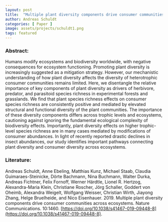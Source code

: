 ```yaml
---
layout: post
title:  "Multiple plant diversity components drive consumer communities across ecosystems"
author: Andreas Schuldt
categories: [ Paper ]
image: assets/projects/schuldt1.png
tags: featured
---
```

### Abstract:
Humans modify ecosystems and biodiversity worldwide, with negative consequences for ecosystem functioning. Promoting plant diversity is increasingly suggested as a mitigation strategy. However, our mechanistic understanding of how plant diversity affects the diversity of heterotrophic consumer communities remains limited. Here, we disentangle the relative importance of key components of plant diversity as drivers of herbivore, predator, and parasitoid species richness in experimental forests and grasslands. We find that plant species richness effects on consumer species richness are consistently positive and mediated by elevated structural and functional diversity of the plant communities. The importance of these diversity components differs across trophic levels and ecosystems, cautioning against ignoring the fundamental ecological complexity of biodiversity effects. Importantly, plant diversity effects on higher trophic-level species richness are in many cases mediated by modifications of consumer abundances. In light of recently reported drastic declines in insect abundances, our study identifies important pathways connecting plant diversity and consumer diversity across ecosystems.

### Literature:
Andreas Schuldt, Anne Ebeling, Matthias Kunz, Michael Staab, Claudia Guimaraes-Steinicke, Dörte Bachmann, Nina Buchmann, Walter Durka, Andreas Fichtner, Felix Fornoff, Werner Härdtle, Lionel R. Hertzog, Alexandra-Maria Klein, Christiane Roscher, Jörg Schaller, Goddert von Oheimb, Alexandra Weigelt, Wolfgang Weisser, Christian Wirth, Jiayong Zhang, Helge Bruelheide, and Nico Eisenhauer. 2019. Multiple plant diversity components drive consumer communities across ecosystems. Nature Communications. 10:1460. [https://doi.org/10.1038/s41467-019-09448-8](https://doi.org/10.1038/s41467-019-09448-8).

